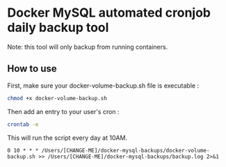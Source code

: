 # Docker MySQL automated cronjob daily backup tool

Note: this tool will only backup from running containers.

## How to use

First, make sure your docker-volume-backup.sh file is executable :

```bash
chmod +x docker-volume-backup.sh
```

Then add an entry to your user's cron :

```bash
crontab -e
```

This will run the script every day at 10AM.

```
0 10 * * * /Users/[CHANGE-ME]/docker-mysql-backups/docker-volume-backup.sh >> /Users/[CHANGE-ME]/docker-mysql-backups/backup.log 2>&1
```